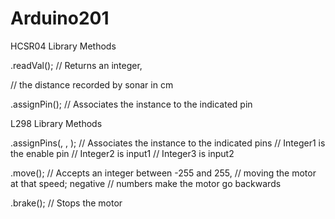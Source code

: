 Arduino201
==========

HCSR04 Library Methods

.readVal(); 
// Returns an integer, 

// the distance recorded by sonar in cm

.assignPin(<integer>);
// Associates the instance to the indicated pin

L298 Library Methods

.assignPins(<integer1>, <integer2>, <integer3>);
// Associates the instance to the indicated pins
// Integer1 is the enable pin
// Integer2 is input1
// Integer3 is input2

.move(<integer>); 
// Accepts an integer between -255 and 255,
// moving the motor at that speed; negative 
// numbers make the motor go backwards

.brake();
// Stops the motor
